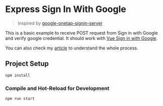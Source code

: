 # Express Sign In With Google

> Inspired by [google-onetap-signin-server](https://github.com/Zensynthium/google-onetap-server)

This is a basic example to receive POST request from Sign in with Google and verify google credential.
It should work with [Vue Sign in with Google](https://github.com/Parkerhiphop/Vue-Sign-In-With-Google).

You can also check my [article](https://parkerhiphop027.medium.com/%E5%AF%A6%E4%BD%9C-google-%E7%AC%AC%E4%B8%89%E6%96%B9%E7%99%BB%E5%85%A5-vue-express-44f2b0b302c6) to understand the whole process.

## Project Setup
```sh
npm install
```

### Compile and Hot-Reload for Development

```sh
npm run start
```
